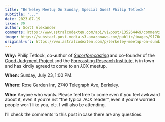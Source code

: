```yaml
---
title: "Berkeley Meetup On Sunday, Special Guest Philip Tetlock"
subtitle: "..."
date: 2023-07-19
likes: 35
author: Scott Alexander
comments: https://www.astralcodexten.com/api/v1/post/135264469/comments?&all_comments=true
image: https://substack-post-media.s3.amazonaws.com/public/images/9176d597-9759-461e-82f3-27eba160257e_1024x676.jpeg
original-url: https://www.astralcodexten.com/p/berkeley-meetup-on-sunday-special
---
```

**Why:** Philip Tetlock, co-author of _[Superforecasting](https://amzn.to/3XVhuAj)_ and co-founder of the [Good Judgment Project](https://goodjudgment.com/) and the [Forecasting Research Institute](https://forecastingresearch.org/), is in town and has kindly agreed to come to an ACX meetup.

**When:** Sunday, July 23, 1:00 PM.

**Where:** Rose Garden Inn, 2740 Telegraph Ave, Berkeley.

**Who:** Anyone who wants. Please feel free to come even if you feel awkward about it, even if you’re not “the typical ACX reader”, even if you’re worried people won’t like you, etc. I will also be attending.

I’ll check the comments to this post in case there are any questions.
